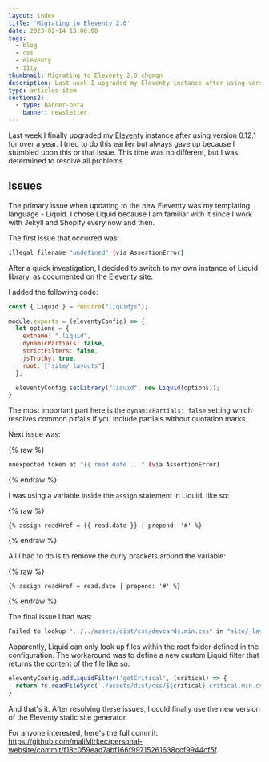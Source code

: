 ```yaml
---
layout: index
title: 'Migrating to Eleventy 2.0'
date: 2023-02-14 13:00:00
tags:
  - blog
  - css
  - eleventy
  - 11ty
thumbnail: Migrating_to_Eleventy_2.0_chgmqn
description: Last week I upgraded my Eleventy instance after using version 0.12.1 for over a year. I was determined to resolve and document all problems during the process.
type: articles-item
sections2:
  - type: banner-beta
    banner: newsletter
---
```


Last week I finally upgraded my [Eleventy](https://www.11ty.dev/) instance after using version 0.12.1 for over a year. I tried to do this earlier but always gave up because I stumbled upon this or that issue. This time was no different, but I was determined to resolve all problems.

## Issues

The primary issue when updating to the new Eleventy was my templating language - Liquid. I chose Liquid because I am familiar with it since I work with Jekyll and Shopify every now and then.

The first issue that occurred was:

```bash
illegal filename "undefined" (via AssertionError)
```

After a quick investigation, I decided to switch to my own instance of Liquid library, as [documented on the Eleventy site](https://www.11ty.dev/docs/languages/liquid/#optional-set-your-own-library-instance).

I added the following code:

```js
const { Liquid } = require("liquidjs");

module.exports = (eleventyConfig) => {
  let options = {
    extname: ".liquid",
    dynamicPartials: false,
    strictFilters: false,
    jsTruthy: true,
    root: ["site/_layouts"]
  };

  eleventyConfig.setLibrary("liquid", new Liquid(options));
}
```

The most important part here is the `dynamicPartials: false` setting which resolves common pitfalls if you include partials without quotation marks.

Next issue was:

{% raw %}
```bash
unexpected token at "{{ read.date ..." (via AssertionError)
```
{% endraw %}

I was using a variable inside the `assign` statement in Liquid, like so:

{% raw %}
```liquid
{% assign readHref = {{ read.date }} | prepend: '#' %}
```
{% endraw %}

All I had to do is to remove the curly brackets around the variable:

{% raw %}
```liquid
{% assign readHref = read.date | prepend: '#' %}
```
{% endraw %}

The final issue I had was:

```bash
Failed to lookup "../../assets/dist/css/devcards.min.css" in "site/_layouts" (via Error)
```

Apparently, Liquid can only look up files within the root folder defined in the configuration. The workaround was to define a new custom Liquid filter that returns the content of the file like so:

```js
eleventyConfig.addLiquidFilter('getCritical', (critical) => {
  return fs.readFileSync(`./assets/dist/css/${critical}.critical.min.css`)
}
```

And that's it. After resolving these issues, I could finally use the new version of the Eleventy static site generator.

For anyone interested, here's the full commit: <https://github.com/maliMirkec/personal-website/commit/f18c059ead7abf166f99715261638ccf9944cf5f>.
